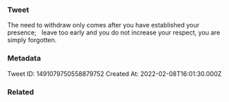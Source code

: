 ### Tweet
The need to withdraw only comes after you have established your presence;
 
leave too early and you do not increase your respect, you are simply forgotten.

### Metadata
Tweet ID: 1491079750558879752
Created At: 2022-02-08T16:01:30.000Z

### Related

